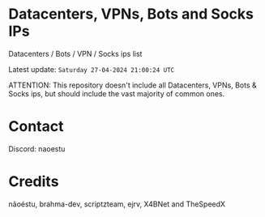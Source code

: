 # Datacenters, VPNs, Bots and Socks IPs
 
Datacenters / Bots / VPN / Socks ips list

Latest update: `Saturday 27-04-2024 21:00:24 UTC` 

ATTENTION: This repository doesn't include all Datacenters, VPNs, Bots & Socks ips, 
but should include the vast majority of common ones.

# Contact
Discord: naoestu

# Credits
nãoéstu, brahma-dev, scriptzteam, ejrv, X4BNet and TheSpeedX
